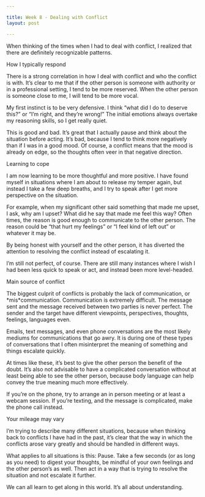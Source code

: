 ```yaml
---

title: Week 8 - Dealing with Conflict
layout: post

---
```


When thinking of the times when I had to deal with conflict, I realized that there are definitely recognizable patterns.

<p class='articleheadings'>How I typically respond</p>
There is a strong correlation in how I deal with conflict and who the conflict is with. It’s clear to me that if the other person is someone with authority or in a professional setting, I tend to be more reserved. When the other person is someone close to me, I will tend to be more vocal.

My first instinct is to be very defensive. I think “what did I do to deserve this?” or “I’m right, and they’re wrong!” The initial emotions always overtake my reasoning skills, so I get really quiet. 

This is good and bad. It’s great that I actually pause and think about the situation before acting. It’s bad, because I tend to think more negatively than if I was in a good mood. Of course, a conflict means that the mood is already on edge, so the thoughts often veer in that negative direction.

<p class='articleheadings'>Learning to cope</p>
I am now learning to be more thoughtful and more positive. I have found myself in situations where I am about to release my temper again, but instead I take a few deep breaths, and I try to speak after I get more perspective on the situation.

For example, when my significant other said something that made me upset, I ask, why am I upset? What did he say that made me feel this way? Often times, the reason is good enough to communicate to the other person. The reason could be “that hurt my feelings” or “I feel kind of left out” or whatever it may be.

By being honest with yourself and the other person, it has diverted the attention to resolving the conflict instead of escalating it.

I’m still not perfect, of course. There are still many instances where I wish I had been less quick to speak or act, and instead been more level-headed.

<p class='articleheadings'>Main source of conflict</p>
The biggest culprit of conflicts is probably the lack of communication, or *mis*communication. Communication is extremely difficult. The message sent and the message received between two parties is never perfect. The sender and the target have different viewpoints, perspectives, thoughts, feelings, languages even.

Emails, text messages, and even phone conversations are the most likely mediums for communications that go awry. It is during one of these types of conversations that I often misinterpret the meaning of something and things escalate quickly.

At times like these, it’s best to give the other person the benefit of the doubt. It’s also not advisable to have a complicated conversation without at least being able to see the other person, because body language can help convey the true meaning much more effectively.

If you’re on the phone, try to arrange an in person meeting or at least a webcam session. If you’re texting, and the message is complicated, make the phone call instead.

<p class='articleheadings'>Your mileage may vary</p>
I’m trying to describe many different situations, because when thinking back to conflicts I have had in the past, it’s clear that the way in which the conflicts arose vary greatly and should be handled in different ways.

What applies to all situations is this: Pause. Take a few seconds (or as long as you need) to digest your thoughts, be mindful of your own feelings and the other person’s as well. Then act in a way that is trying to resolve the situation and not escalate it further.

We can all learn to get along in this world. It’s all about understanding.
